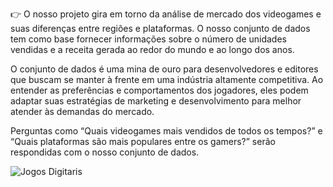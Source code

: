 👉 O nosso projeto gira em torno da análise de mercado dos videogames e suas diferenças entre regiões e plataformas. O nosso conjunto de dados tem como base fornecer informações sobre o número de unidades vendidas e a receita gerada ao redor do mundo e ao longo dos anos.

O conjunto de dados é uma mina de ouro para desenvolvedores e editores que buscam se manter à frente em uma indústria altamente competitiva. Ao entender as preferências e comportamentos dos jogadores, eles podem adaptar suas estratégias de marketing e desenvolvimento para melhor atender às demandas do mercado.

Perguntas como “Quais videogames mais vendidos de todos os tempos?” e “Quais plataformas são mais populares entre os gamers?” serão respondidas com o nosso conjunto de dados. 

![Jogos Digitaris](https://images.unsplash.com/photo-1601153211050-ae2e1fa428d7?q=80&w=2070&auto=format&fit=crop&ixlib=rb-4.0.3&ixid=M3wxMjA3fDB8MHxwaG90by1wYWdlfHx8fGVufDB8fHx8fA%3D%3D)

